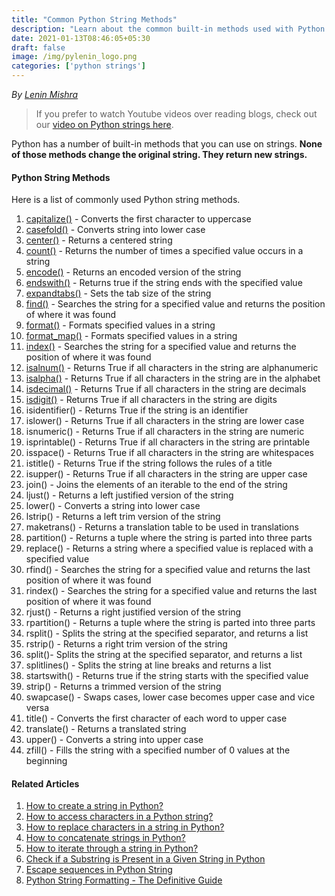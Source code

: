 ```yaml
---
title: "Common Python String Methods"
description: "Learn about the common built-in methods used with Python Strings"
date: 2021-01-13T08:46:05+05:30
draft: false
image: /img/pylenin_logo.png
categories: ['python strings']
---
```

<div class="sharethis-inline-follow-buttons"></div>

*By [Lenin Mishra](https://www.pylenin.com/authors/#lenin-mishra)*

> If you prefer to watch Youtube videos over reading blogs, check out our [video on Python strings here](https://youtu.be/MXdNMo_f95I). 

Python has a number of built-in methods that you can use on strings. **None of those methods change the original string. They return new strings.**

#### Python String Methods

Here is a list of commonly used Python string methods.

1. [capitalize()](https://www.pylenin.com/blogs/python-string-capitalize/) - Converts the first character to uppercase
2. [casefold()](https://www.pylenin.com/blogs/python-string-casefold/) - Converts string into lower case
3. [center()](https://www.pylenin.com/blogs/python-string-center) - Returns a centered string
4. [count()](https://www.pylenin.com/blogs/python-string-count) - Returns the number of times a specified value occurs in a string
5. [encode()](https://www.pylenin.com/blogs/python-string-encode) - Returns an encoded version of the string
6. [endswith()](https://www.pylenin.com/blogs/python-string-endswith) -	Returns true if the string ends with the specified value
7. [expandtabs()](https://www.pylenin.com/blogs/python-string-expandtabs) - Sets the tab size of the string
8. [find()](https://www.pylenin.com/blogs/python-string-find) - Searches the string for a specified value and returns the position of where it was found
9. [format()](https://www.pylenin.com/blogs/format-method-python-string/) - Formats specified values in a string
10. [format_map()](https://www.pylenin.com/blogs/python-string-format-map) - Formats specified values in a string
11. [index()](https://www.pylenin.com/blogs/python-string-index) - Searches the string for a specified value and returns the position of where it was found
12. [isalnum()](https://www.pylenin.com/blogs/python-string-isalnum) - Returns True if all characters in the string are alphanumeric
13. [isalpha()](https://www.pylenin.com/blogs/python-string-isalpha) - Returns True if all characters in the string are in the alphabet
14. [isdecimal()](https://www.pylenin.com/blogs/python-string-isdecimal) - Returns True if all characters in the string are decimals
15. [isdigit()](https://www.pylenin.com/blogs/python-string-isdigit) - Returns True if all characters in the string are digits
16. isidentifier() - Returns True if the string is an identifier
17. islower() - Returns True if all characters in the string are lower case
18. isnumeric() - Returns True if all characters in the string are numeric
19. isprintable() - Returns True if all characters in the string are printable
20. isspace() - Returns True if all characters in the string are whitespaces
21. istitle() - Returns True if the string follows the rules of a title
22. isupper() - Returns True if all characters in the string are upper case
23. join() - Joins the elements of an iterable to the end of the string
24. ljust() - Returns a left justified version of the string
25. lower() - Converts a string into lower case
26. lstrip() - Returns a left trim version of the string
27. maketrans() - Returns a translation table to be used in translations
28. partition() - Returns a tuple where the string is parted into three parts
29. replace() - Returns a string where a specified value is replaced with a specified value
30. rfind() - Searches the string for a specified value and returns the last position of where it was found
31. rindex() - Searches the string for a specified value and returns the last position of where it was found
32. rjust() - Returns a right justified version of the string
33. rpartition() - Returns a tuple where the string is parted into three parts
34. rsplit() - Splits the string at the specified separator, and returns a list
35. rstrip() - Returns a right trim version of the string
36. split()- Splits the string at the specified separator, and returns a list
37. splitlines() - Splits the string at line breaks and returns a list
38. startswith() - Returns true if the string starts with the specified value
39. strip() - Returns a trimmed version of the string
40. swapcase() - Swaps cases, lower case becomes upper case and vice versa
41. title() - Converts the first character of each word to upper case
42. translate() - Returns a translated string
43. upper() - Converts a string into upper case
44. zfill() - Fills the string with a specified number of 0 values at the beginning

#### Related Articles

1. [How to create a string in Python?](https://www.pylenin.com/blogs/create-string-python/)
2. [How to access characters in a Python string?](https://www.pylenin.com/blogs/access-characters-in-string/)
3. [How to replace characters in a string in Python?](https://www.pylenin.com/blogs/replace-string-characters-python/)
4. [How to concatenate strings in Python?](https://www.pylenin.com/blogs/concatenate-strings-in-python/)
5. [How to iterate through a string in Python?](https://www.pylenin.com/blogs/iterating-through-python-string/)
6. [Check if a Substring is Present in a Given String in Python](https://www.pylenin.com/blogs/check-substring-in-a-string-python/)
7. [Escape sequences in Python String](https://www.pylenin.com/blogs/escape-sequences-python-string/)
8. [Python String Formatting - The Definitive Guide](https://www.pylenin.com/blogs/python-string-formatting/)